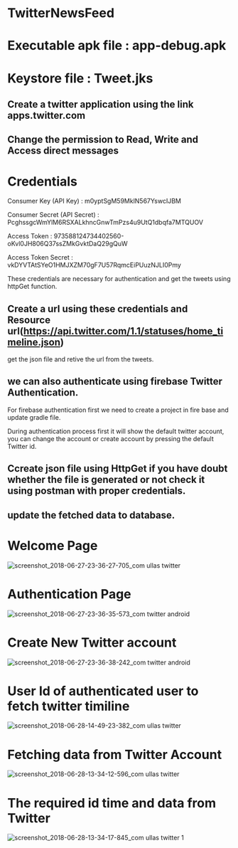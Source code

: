 # TwitterNewsFeed

# Executable apk file : app-debug.apk 

# Keystore file : Tweet.jks

## Create a twitter application using the link apps.twitter.com
## Change the permission to Read, Write and Access direct messages
# Credentials
 Consumer Key (API Key)	: m0yptSgM59MklN567YswcIJBM
 
 Consumer Secret (API Secret) :	PcghssgcWmYlM6RSXALkhncGnwTmPzs4u9UtQ1dbqfa7MTQUOV
 
 Access Token :	973588124734402560-oKvl0JH806Q37ssZMkGvktDaQ29gQuW
 
 Access Token Secret :	vkDYVTAtSYeO1HMJXZM70gF7U57RqmcEiPUuzNJLI0Pmy

 These credentials are necessary for authentication and get the tweets using httpGet function.
## Create a url using these credentials and Resource url(https://api.twitter.com/1.1/statuses/home_timeline.json)
   get the json file and retive the url from the tweets.
   
## we can also authenticate using firebase Twitter Authentication.
 For firebase authentication first we need to create a project in fire base and update gradle file.
 
   During authentication process first it will show the default twitter account, you can change the account or create account 
by pressing the default Twitter id.

## Ccreate json file using HttpGet if you have doubt whether the file is generated or not check it using postman with proper credentials.

## update the fetched data to database.

# Welcome Page
![screenshot_2018-06-27-23-36-27-705_com ullas twitter](https://user-images.githubusercontent.com/37345220/41991530-54cc5e5e-7a63-11e8-8f63-806a02e2f656.png)


# Authentication Page
![screenshot_2018-06-27-23-36-35-573_com twitter android](https://user-images.githubusercontent.com/37345220/41991590-90bd6a34-7a63-11e8-9573-15f3bf2543aa.png)

# Create New Twitter account
 ![screenshot_2018-06-27-23-36-38-242_com twitter android](https://user-images.githubusercontent.com/37345220/41991642-bf676f10-7a63-11e8-8624-82a9a65799ad.png)
 
# User Id of authenticated user to fetch twitter timiline
![screenshot_2018-06-28-14-49-23-382_com ullas twitter](https://user-images.githubusercontent.com/37345220/42025643-b5b21388-7ae2-11e8-851c-916b1f537d0c.png)


# Fetching data from Twitter Account
![screenshot_2018-06-28-13-34-12-596_com ullas twitter](https://user-images.githubusercontent.com/37345220/42025127-7d549746-7ae1-11e8-9305-ab0efd8ba114.png)

# The required id time and data from Twitter
![screenshot_2018-06-28-13-34-17-845_com ullas twitter 1](https://user-images.githubusercontent.com/37345220/42025137-811fe57e-7ae1-11e8-840c-7f13b62ea7a3.png)



